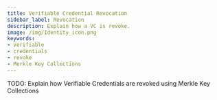 ```yaml
---
title: Verifiable Credential Revocation
sidebar_label: Revocation
description: Explain how a VC is revoke.
image: /img/Identity_icon.png
keywords:
- verifiable
- credentials
- revoke
- Merkle Key Collections
---
```



TODO: Explain how Verifiable Credentials are revoked using Merkle Key Collections